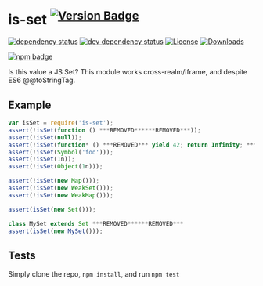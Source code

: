 # is-set <sup>[![Version Badge][2]][1]</sup>

[![dependency status][5]][6]
[![dev dependency status][7]][8]
[![License][license-image]][license-url]
[![Downloads][downloads-image]][downloads-url]

[![npm badge][11]][1]

Is this value a JS Set? This module works cross-realm/iframe, and despite ES6 @@toStringTag.

## Example

```js
var isSet = require('is-set');
assert(!isSet(function () ***REMOVED******REMOVED***));
assert(!isSet(null));
assert(!isSet(function* () ***REMOVED*** yield 42; return Infinity; ***REMOVED***);
assert(!isSet(Symbol('foo')));
assert(!isSet(1n));
assert(!isSet(Object(1n)));

assert(!isSet(new Map()));
assert(!isSet(new WeakSet()));
assert(!isSet(new WeakMap()));

assert(isSet(new Set()));

class MySet extends Set ***REMOVED******REMOVED***
assert(isSet(new MySet()));
```

## Tests
Simply clone the repo, `npm install`, and run `npm test`

[1]: https://npmjs.org/package/is-set
[2]: https://versionbadg.es/inspect-js/is-set.svg
[5]: https://david-dm.org/inspect-js/is-set.svg
[6]: https://david-dm.org/inspect-js/is-set
[7]: https://david-dm.org/inspect-js/is-set/dev-status.svg
[8]: https://david-dm.org/inspect-js/is-set#info=devDependencies
[11]: https://nodei.co/npm/is-set.png?downloads=true&stars=true
[license-image]: https://img.shields.io/npm/l/is-set.svg
[license-url]: LICENSE
[downloads-image]: https://img.shields.io/npm/dm/is-set.svg
[downloads-url]: https://npm-stat.com/charts.html?package=is-set
